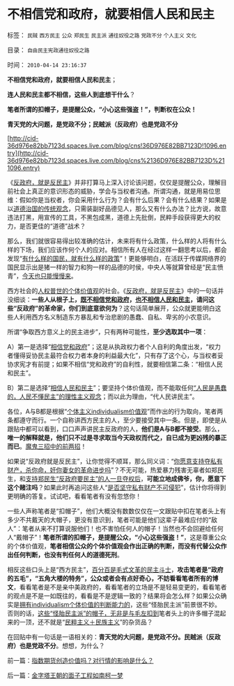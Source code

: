 # 不相信党和政府，就要相信人民和民主

标签： `民贼` `西方民主` `公众` `郑民生` `民主派` `通往奴役之路` `党政不分` `个人主义` `文化` 

目录： `自由民主宪政通往奴役之路`

时间： `2010-04-14 23:16:37`

**不相信党和政府，就要相信人民和民主**；

**连人民和民主都不相信，这些人到底想干什么**？

**笔者所谓的扣帽子，是提醒公众，“小心这些强盗！”，判断权在公众！**

**青天党的大问题，是党政不分；民贼派（反政府）也是党政不分**

[http://cid-36d976e82bb7123d.spaces.live.com/blog/cns!36D976E82BB7123D!1096.entry](http://cid-36d976e82bb7123d.spaces.live.com/blog/cns%2136D976E82BB7123D%211096.entry)

《[反政府，就是反民主](../../../2010/4/13/反政府，就是反民主！.md)》并非打算马上深入讨论该问题，仅仅是提醒公众，理解目前社会上真正的意识形态的威胁，学会与当权者沟通。所谓沟通，就是用易位思维：假如你是当权者，你会采用什么行为？会有什么后果？会有什么结果？如果是以[道德治国的传统观念](../../../2010/3/26/道德治国“上纲上线”和中庸之道“减纲下线”.md)，只需装副好品德见人，那么又有什么办法？比方说，故意违法打黑，用宣传的工具，不黑包成黑，道德上先批倒，民粹手段获得更大的权力，是否更佳的“道德”战术？

那么，我们就很容易得出较准确的估计，未来将有什么政策，什么样的人将有什么样的下场，我们应该作何个人的应对。相信所有人在经过这样一翻思考以后，都会发现“[有什么样的国民，就有什么样的政策](../../../2009/12/31/有什么样的文化，就有什么样的国民.md)”！更能够明白，在活跃于传媒网络界的国民显示出是猪一样的智力和狗一样的品德的时侯，中央人等就算曾经是“民主愤青”，[今天也只能慢慢来](../../../2010/3/21/中国的民主要慢慢来！摸着石头过河是真理！.md)。

西方社会的[人权普世的个体价值观](../../../2010/3/7/Individualism（个体价值）不宜混同个人主义.md)的社会。《[反政府，就是反民主](../../../2010/4/13/反政府，就是反民主！.md)》中的一句话并没细谈：**一些人从根子上，**[**既不相信党和政府**](../../../2009/6/22/要相信党和政府，要相信人民和民主.md)**，**[**也不相信人民和民主**](../../../2010/3/14/民主启蒙要相信人民individualism的价值判断.md)**，请问这些“反政府”的革命家，你们到底意欲何为**？这句话简单展开，公众就更能明白这些人利用西方名义制造东方暴乱和专治悲剧的愚蠢、自私、卑劣的小农意识。

所谓“争取西方意义上的民主进步”，只有两种可能性，**至少选取其中一项**：

A）第一是选择“[相信党和政府](../../../2009/6/22/要相信党和政府，要相信人民和民主.md)”；这是从执政权力者个人自利的角度出发，“权力者懂得妥协民主最符合权力者本身的利益最大化”，只有存了这个心，与当权者妥协求宪才有前提；如果不相信“党和政府”的自利性，就要相信第二条：“相信人民和民主”。

B）第二是选择“[相信人民和民主](../../../2010/3/14/民主启蒙要相信人民individualism的价值判断.md)”；要坚持个体价值观，而不能取任何[“人民是愚蠢的，人民不懂民主”的理性主义观念](../../../2010/3/17/征服“最理性的德意志民族”的魔鬼三招！.md)；而以此为理由，“代人民讲民主”。

各位，A与B都是根据“[个体主义individualism价值观](../../../2010/3/18/“自由平等”同样是极权主义的有效工具！.md)”而作出的行为取向，笔者两条都遵守而行。一个自称讲西方民主的人，至少要接受其中一条。但是，即使是从跟贴中都可以看到，口口声声讲民主反政府的人，**他们是A与B都不接受**。那么，**唯一的解释就是，他们只不过是寻求取当今天政权而代之，自已成为更凶残的暴正而已**。[魔鬼三招中的前两招](../../../2010/3/17/征服“最理性的德意志民族”的魔鬼三招！.md)！

如果说“反政府就是反民主”，让你觉得不顺耳，那么同义词：“[你愿意支持夺私有财产，杀你命，奸你妻女的革命进步吗](../../../2009/2/27/暴民运动不是社会革命.md)”？不无可能，热爱暴力残害无辜者如郑民生，和[支持郑民生“反政府要民主”的人一旦夺权后](../../../2010/3/26/“郑民生屠幼案”无涉公平和民主和道德.md)，**可能立地成佛爷，你，愿意下这个赌注吗**？如果此时再追问这些人“[是否坚守私有财产不可侵犯](../../../2010/3/1/要均贫富后才能民主吗？.md)”，估计你将得到更明确的答复。试试吧，看看笔者有没有忽悠你！

一些人声称笔者是“扣帽子”，他们大概没有数数仅仅在一文跟贴中扣在笔者头上有多少不共戴天的大帽子，更没有意识到，笔者可能是他们这辈子最难应付的“敌人”：笔者从来不打算说服他们！也不害怕任何人的帽子！当然也不会回避给任何人“戴帽子”！**笔者所谓的扣帽子，是提醒公众，“小心这些强盗！”**，这是尊重公众的个体价值观，**笔者相信公众的个体价值观会作出正确的判断，而没有代替公众作出任何判断，也没有判任何人的道德死刑**。

相反这些口头上是“西方民主”，[百分百是毛式文革的民主斗士](http://blog.sina.com.cn/s/blog_5563a64d0100ccx7.html)，**攻击笔者是“政府的五毛”，“五角大楼的特务”，公众或者会有点好奇心，不妨看看笔者所有的博文**，看看笔者是不是亲中美政府的，看看笔者的立场是不是轻易变更的，看看笔者的观点是不是一如既往的，看看是不是逻辑一致的？结果将会怎么样？如果公众确实是[拥有individualism个体价值的判断能力的](../../../2010/3/16/个案不具备历史实证意义.md)，这些“怪胎民主派”前景很不妙。否则的话，[这些“怪胎民主派”的帽子，无非是与毛左扣到](../../../2009/10/25/特权卫士生产线和怪胎民主派.md)笔者头上的许多帽子混起来的一顶，还不就是“[民粹主义＋民族主义](../../../2010/3/30/希特勒的纳粹主义是怎么来的.md)”的杂货品？

在回贴中有一句话是一语相关的：**青天党的大问题，是党政不分。民贼派（反政府）也是党政不分**。想想，为什么？



前一篇：[指数期货创造价值吗？对行情的影响是什么？](../../../2010/4/14/指数期货创造价值吗？对行情的影响是什么？.md)

后一篇：[金字塔王朝的面子工程如南柯一梦](../../../2010/4/14/金字塔王朝的面子工程如南柯一梦.md)